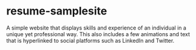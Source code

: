 # resume-samplesite
A simple website that displays skills and experience of an individual in a unique yet professional way. This also includes a few animations and text that is hyperlinked to social platforms such as LinkedIn and Twitter.
